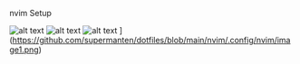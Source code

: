 nvim Setup

![alt text]([https://github.com/rioten353/nvim/blob/main/image1.png](https://github.com/supermanten/dotfiles/blob/main/nvim/.config/nvim/image1.png))
![alt text]([https://github.com/rioten353/nvim/blob/main/image.png](https://github.com/supermanten/dotfiles/blob/main/nvim/.config/nvim/image1.png))
![alt text]([https://github.com/rioten353/nvim/blob/main/image2.png)
](https://github.com/supermanten/dotfiles/blob/main/nvim/.config/nvim/image1.png)
